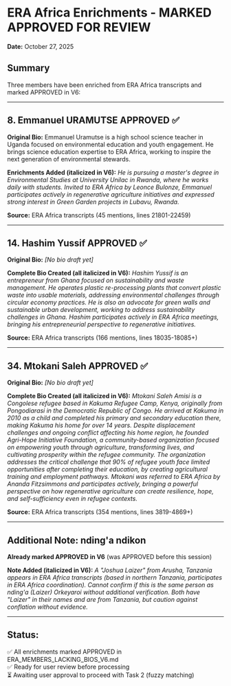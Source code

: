 # ERA Africa Enrichments - MARKED APPROVED FOR REVIEW

**Date:** October 27, 2025

## Summary
Three members have been enriched from ERA Africa transcripts and marked APPROVED in V6:

---

## 8. Emmanuel URAMUTSE APPROVED ✅

**Original Bio:**
Emmanuel Uramutse is a high school science teacher in Uganda focused on environmental education and youth engagement. He brings science education expertise to ERA Africa, working to inspire the next generation of environmental stewards.

**Enrichments Added (italicized in V6):**
*He is pursuing a master's degree in Environmental Studies at University Unilac in Rwanda, where he works daily with students. Invited to ERA Africa by Leonce Bulonze, Emmanuel participates actively in regenerative agriculture initiatives and expressed strong interest in Green Garden projects in Lubavu, Rwanda.*

**Source:** ERA Africa transcripts (45 mentions, lines 21801-22459)

---

## 14. Hashim Yussif APPROVED ✅

**Original Bio:**
_[No bio draft yet]_

**Complete Bio Created (all italicized in V6):**
*Hashim Yussif is an entrepreneur from Ghana focused on sustainability and waste management. He operates plastic re-processing plants that convert plastic waste into usable materials, addressing environmental challenges through circular economy practices. He is also an advocate for green walls and sustainable urban development, working to address sustainability challenges in Ghana. Hashim participates actively in ERA Africa meetings, bringing his entrepreneurial perspective to regenerative initiatives.*

**Source:** ERA Africa transcripts (166 mentions, lines 18035-18085+)

---

## 34. Mtokani Saleh APPROVED ✅

**Original Bio:**
_[No bio draft yet]_

**Complete Bio Created (all italicized in V6):**
*Mtokani Saleh Amisi is a Congolese refugee based in Kakuma Refugee Camp, Kenya, originally from Pongodiarasi in the Democratic Republic of Congo. He arrived at Kakuma in 2010 as a child and completed his primary and secondary education there, making Kakuma his home for over 14 years. Despite displacement challenges and ongoing conflict affecting his home region, he founded Agri-Hope Initiative Foundation, a community-based organization focused on empowering youth through agriculture, transforming lives, and cultivating prosperity within the refugee community. The organization addresses the critical challenge that 90% of refugee youth face limited opportunities after completing their education, by creating agricultural training and employment pathways. Mtokani was referred to ERA Africa by Ananda Fitzsimmons and participates actively, bringing a powerful perspective on how regenerative agriculture can create resilience, hope, and self-sufficiency even in refugee contexts.*

**Source:** ERA Africa transcripts (354 mentions, lines 3819-4869+)

---

## Additional Note: nding'a ndikon

**Already marked APPROVED in V6** (was APPROVED before this session)

**Note Added (italicized in V6):**
*A "Joshua Laizer" from Arusha, Tanzania appears in ERA Africa transcripts (based in northern Tanzania, participates in ERA Africa coordination). Cannot confirm if this is the same person as nding'a (Laizer) Orkeyaroi without additional verification. Both have "Laizer" in their names and are from Tanzania, but caution against conflation without evidence.*

---

## Status:
✅ All enrichments marked APPROVED in ERA_MEMBERS_LACKING_BIOS_V6.md  
✅ Ready for user review before processing  
⏳ Awaiting user approval to proceed with Task 2 (fuzzy matching)

